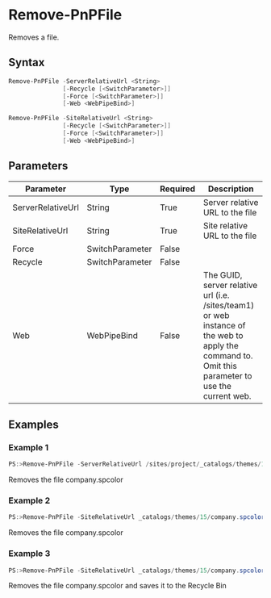 # Remove-PnPFile
Removes a file.
## Syntax
```powershell
Remove-PnPFile -ServerRelativeUrl <String>
               [-Recycle [<SwitchParameter>]]
               [-Force [<SwitchParameter>]]
               [-Web <WebPipeBind>]
```


```powershell
Remove-PnPFile -SiteRelativeUrl <String>
               [-Recycle [<SwitchParameter>]]
               [-Force [<SwitchParameter>]]
               [-Web <WebPipeBind>]
```


## Parameters
Parameter|Type|Required|Description
---------|----|--------|-----------
|ServerRelativeUrl|String|True|Server relative URL to the file|
|SiteRelativeUrl|String|True|Site relative URL to the file|
|Force|SwitchParameter|False||
|Recycle|SwitchParameter|False||
|Web|WebPipeBind|False|The GUID, server relative url (i.e. /sites/team1) or web instance of the web to apply the command to. Omit this parameter to use the current web.|
## Examples

### Example 1
```powershell
PS:>Remove-PnPFile -ServerRelativeUrl /sites/project/_catalogs/themes/15/company.spcolor
```
Removes the file company.spcolor

### Example 2
```powershell
PS:>Remove-PnPFile -SiteRelativeUrl _catalogs/themes/15/company.spcolor
```
Removes the file company.spcolor

### Example 3
```powershell
PS:>Remove-PnPFile -SiteRelativeUrl _catalogs/themes/15/company.spcolor -Recycle
```
Removes the file company.spcolor and saves it to the Recycle Bin
